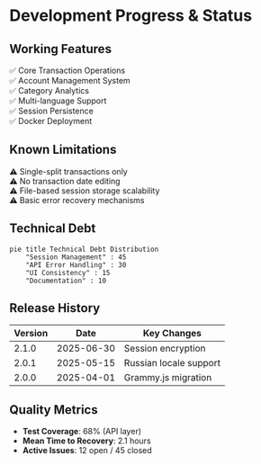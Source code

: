 # Development Progress & Status

## Working Features
✅ Core Transaction Operations  
✅ Account Management System  
✅ Category Analytics  
✅ Multi-language Support  
✅ Session Persistence  
✅ Docker Deployment  

## Known Limitations
⚠️ Single-split transactions only  
⚠️ No transaction date editing  
⚠️ File-based session storage scalability  
⚠️ Basic error recovery mechanisms  

## Technical Debt
```mermaid
pie title Technical Debt Distribution
    "Session Management" : 45
    "API Error Handling" : 30
    "UI Consistency" : 15
    "Documentation" : 10
```

## Release History
| Version | Date       | Key Changes                |
|---------|------------|----------------------------|
| 2.1.0   | 2025-06-30 | Session encryption         |
| 2.0.1   | 2025-05-15 | Russian locale support     |
| 2.0.0   | 2025-04-01 | Grammy.js migration        |

## Quality Metrics
- **Test Coverage**: 68% (API layer)
- **Mean Time to Recovery**: 2.1 hours
- **Active Issues**: 12 open / 45 closed
